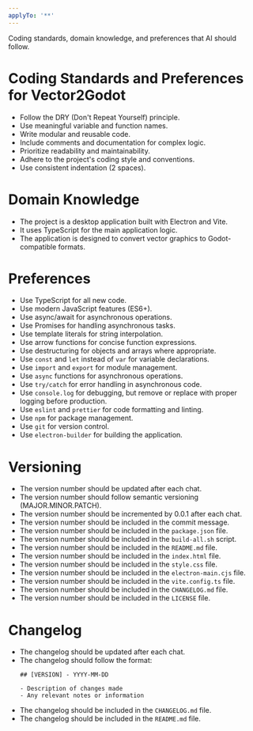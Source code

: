 ```yaml
---
applyTo: '**'
---
```

Coding standards, domain knowledge, and preferences that AI should follow.

# Coding Standards and Preferences for Vector2Godot
- Follow the DRY (Don't Repeat Yourself) principle.
- Use meaningful variable and function names.
- Write modular and reusable code.
- Include comments and documentation for complex logic.
- Prioritize readability and maintainability.
- Adhere to the project's coding style and conventions.
- Use consistent indentation (2 spaces).

# Domain Knowledge
- The project is a desktop application built with Electron and Vite.
- It uses TypeScript for the main application logic.
- The application is designed to convert vector graphics to Godot-compatible formats.

# Preferences
- Use TypeScript for all new code.
- Use modern JavaScript features (ES6+).
- Use async/await for asynchronous operations.
- Use Promises for handling asynchronous tasks.
- Use template literals for string interpolation.
- Use arrow functions for concise function expressions.
- Use destructuring for objects and arrays where appropriate.
- Use `const` and `let` instead of `var` for variable declarations.
- Use `import` and `export` for module management.
- Use `async` functions for asynchronous operations.
- Use `try/catch` for error handling in asynchronous code.
- Use `console.log` for debugging, but remove or replace with proper logging before production.
- Use `eslint` and `prettier` for code formatting and linting.
- Use `npm` for package management.
- Use `git` for version control.
- Use `electron-builder` for building the application.

# Versioning
- The version number should be updated after each chat.
- The version number should follow semantic versioning (MAJOR.MINOR.PATCH).
- The version number should be incremented by 0.0.1 after each chat.
- The version number should be included in the commit message.
- The version number should be included in the `package.json` file.
- The version number should be included in the `build-all.sh` script.
- The version number should be included in the `README.md` file.
- The version number should be included in the `index.html` file.
- The version number should be included in the `style.css` file.
- The version number should be included in the `electron-main.cjs` file.
- The version number should be included in the `vite.config.ts` file.
- The version number should be included in the `CHANGELOG.md` file.
- The version number should be included in the `LICENSE` file.

# Changelog
- The changelog should be updated after each chat.
- The changelog should follow the format:
  ```
  ## [VERSION] - YYYY-MM-DD

  - Description of changes made
  - Any relevant notes or information
  ```
- The changelog should be included in the `CHANGELOG.md` file.
- The changelog should be included in the `README.md` file.